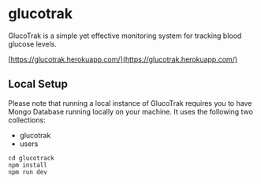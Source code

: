 # glucotrak

GlucoTrak is a simple yet effective monitoring system for tracking blood glucose levels.

[https://glucotrak.herokuapp.com/](https://glucotrak.herokuapp.com/)

## Local Setup

Please note that running a local instance of GlucoTrak requires you to have Mongo Database running locally on your machine.  It uses the following two collections:

* glucotrak
* users

```
cd glucotrack
npm install
npm run dev
```

